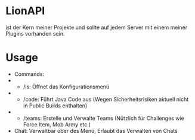 # LionAPI 
ist der Kern meiner Projekte und sollte auf jedem Server mit einem meiner Plugins vorhanden sein.
# Usage
- Commands: 
- - /ls: Öffnet das Konfigurationsmenü 
- - /code: Führt Java Code aus (Wegen Sicherheitsrisiken aktuell nicht in Public Builds enthalten) 
- - /teams: Erstelle und Verwalte Teams (Nützlich für Challenges  wie Force Item, Mob Army etc.)
- Chat: Verwaltbar über des Menü, Erlaubt das Verwalten von Chats